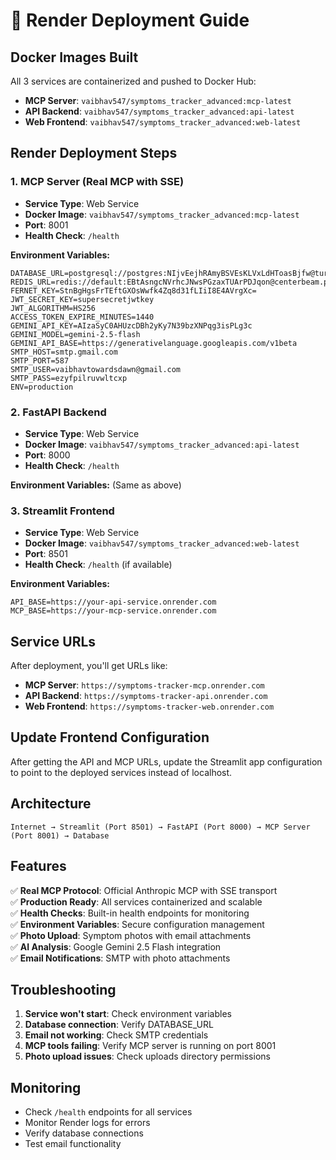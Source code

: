 # 🚀 Render Deployment Guide

## Docker Images Built

All 3 services are containerized and pushed to Docker Hub:

- **MCP Server**: `vaibhav547/symptoms_tracker_advanced:mcp-latest`
- **API Backend**: `vaibhav547/symptoms_tracker_advanced:api-latest`  
- **Web Frontend**: `vaibhav547/symptoms_tracker_advanced:web-latest`

## Render Deployment Steps

### 1. MCP Server (Real MCP with SSE)
- **Service Type**: Web Service
- **Docker Image**: `vaibhav547/symptoms_tracker_advanced:mcp-latest`
- **Port**: 8001
- **Health Check**: `/health`

**Environment Variables:**
```
DATABASE_URL=postgresql://postgres:NIjvEejhRAmyBSVEsKLVxLdHToasBjfw@turntable.proxy.rlwy.net:12989/railway
REDIS_URL=redis://default:EBtAsngcNVrhcJNwsPGzaxTUArPDJqon@centerbeam.proxy.rlwy.net:22174
FERNET_KEY=StnBgHgsFrTEftGXOsWwfk4Zq8d31fLIiI8E4AVrgXc=
JWT_SECRET_KEY=supersecretjwtkey
JWT_ALGORITHM=HS256
ACCESS_TOKEN_EXPIRE_MINUTES=1440
GEMINI_API_KEY=AIzaSyC0AHUzcDBh2yKy7N39bzXNPqg3isPLg3c
GEMINI_MODEL=gemini-2.5-flash
GEMINI_API_BASE=https://generativelanguage.googleapis.com/v1beta
SMTP_HOST=smtp.gmail.com
SMTP_PORT=587
SMTP_USER=vaibhavtowardsdawn@gmail.com
SMTP_PASS=ezyfpilruvwltcxp
ENV=production
```

### 2. FastAPI Backend
- **Service Type**: Web Service
- **Docker Image**: `vaibhav547/symptoms_tracker_advanced:api-latest`
- **Port**: 8000
- **Health Check**: `/health`

**Environment Variables:** (Same as above)

### 3. Streamlit Frontend
- **Service Type**: Web Service
- **Docker Image**: `vaibhav547/symptoms_tracker_advanced:web-latest`
- **Port**: 8501
- **Health Check**: `/health` (if available)

**Environment Variables:**
```
API_BASE=https://your-api-service.onrender.com
MCP_BASE=https://your-mcp-service.onrender.com
```

## Service URLs

After deployment, you'll get URLs like:
- **MCP Server**: `https://symptoms-tracker-mcp.onrender.com`
- **API Backend**: `https://symptoms-tracker-api.onrender.com`
- **Web Frontend**: `https://symptoms-tracker-web.onrender.com`

## Update Frontend Configuration

After getting the API and MCP URLs, update the Streamlit app configuration to point to the deployed services instead of localhost.

## Architecture

```
Internet → Streamlit (Port 8501) → FastAPI (Port 8000) → MCP Server (Port 8001) → Database
```

## Features

✅ **Real MCP Protocol**: Official Anthropic MCP with SSE transport  
✅ **Production Ready**: All services containerized and scalable  
✅ **Health Checks**: Built-in health endpoints for monitoring  
✅ **Environment Variables**: Secure configuration management  
✅ **Photo Upload**: Symptom photos with email attachments  
✅ **AI Analysis**: Google Gemini 2.5 Flash integration  
✅ **Email Notifications**: SMTP with photo attachments  

## Troubleshooting

1. **Service won't start**: Check environment variables
2. **Database connection**: Verify DATABASE_URL
3. **Email not working**: Check SMTP credentials
4. **MCP tools failing**: Verify MCP server is running on port 8001
5. **Photo upload issues**: Check uploads directory permissions

## Monitoring

- Check `/health` endpoints for all services
- Monitor Render logs for errors
- Verify database connections
- Test email functionality